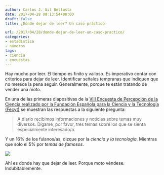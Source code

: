 ```yaml
---
author: Carlos J. Gil Bellosta
date: 2017-04-28 08:13:54+00:00
draft: false
title: ¿Dónde dejar de leer? Un caso práctico

url: /2017/04/28/donde-dejar-de-leer-un-caso-practico/
categories:
- estadística
- números
tags:
- ciencia
- encuestas
---
```


Hay mucho por leer. El tiempo es finito y valioso. Es imperativo contar con criterios para dejar de leer. Identificar señales tempranas que indiquen que no merece la pena seguir. Generalmente, porque te están tratando de vender una moto.

En una de las primeras diapositivas de la [VIII Encuesta de Percepción de la Ciencia realizado por la Fundación Española para la Ciencia y la Tecnología (Fecyt)](https://www.fecyt.es/sites/default/files/news/attachments/2017/04/epscyt2016_informe_final_web_fecyt.pdf) se muestran las respuestas a la siguiente pregunta:

>A diario recibimos informaciones y noticias sobre temas muy diversos. Dígame, por favor, tres temas sobre los que se sienta especialmente interesado/a.

Y un 16% de los fulanos/as, dizque por la _ciencia y la tecnología_. Mientras que solo el 5% por _temas de famosos_.

![](/wp-uploads/2017/04/interes_ciencia.png)


Ahí es donde hay que dejar de leer. Porque moto véndese. Indubitablemente.